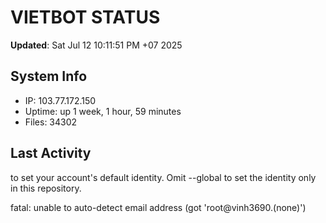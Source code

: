 # VIETBOT STATUS
**Updated**: Sat Jul 12 10:11:51 PM +07 2025

## System Info
- IP: 103.77.172.150
- Uptime: up 1 week, 1 hour, 59 minutes
- Files: 34302

## Last Activity

to set your account's default identity.
Omit --global to set the identity only in this repository.

fatal: unable to auto-detect email address (got 'root@vinh3690.(none)')
